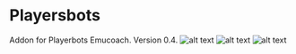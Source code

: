 # Playersbots
Addon for Playerbots Emucoach. Version 0.4.
![alt text](https://i.ibb.co/py9DZH2/Main-Frame.png)  ![alt text](https://i.ibb.co/JjSkdp8/Start-Frame.png)
![alt text](https://i.ibb.co/zffQGpS/Mini-OFF.png)



